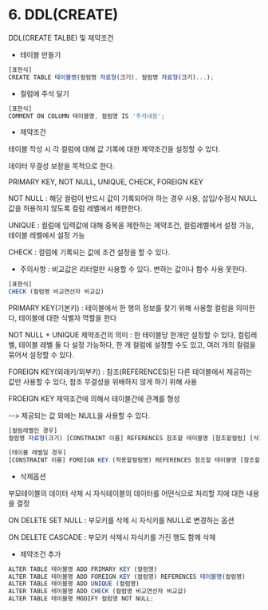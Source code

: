 # 6. DDL(CREATE)



DDL(CREATE TALBE) 및 제약조건

* 테이블 만들기

```jsx
[표현식]
CREATE TABLE 테이블명(컬럼명 자료형(크기), 컬럼명 자료형(크기)...);
```

* 컬럼에 주석 달기

```jsx
[표현식]
COMMENT ON COLUMN 테이블명, 컬럼명 IS '주석내용';
```

* 제약조건

테이블 작성 시 각 컬럼에 대해 값 기록에 대한 제약조건을 설정할 수 있다.

데이터 무결성 보장을 목적으로 한다.

PRIMARY KEY, NOT NULL, UNIQUE, CHECK, FOREIGN KEY

NOT NULL : 해당 컬럼이 반드시 값이 기록되어야 하는 경우 사용, 삽입/수정시 NULL값을 허용하지 않도록 컬럼 레벨에서 제한한다.

UNIQUE : 컬럼에 입력값에 대해 중복을 제한하는 제약조건, 컬럼레벨에서 설정 가능, 테이블 레벨에서 설정 가능

CHECK : 컬럼에 기록되는 값에 조건 설정을 할 수 있다.

* 주의사항 : 비교값은 리터럴만 사용할 수 있다. 변하는 값이나 함수 사용 못한다.

```jsx
[표현식]
CHECK (컬럼명 비교연산자 비교값)
```

PRIMARY KEY(기본키) : 테이블에서 한 행의 정보를 찾기 위해 사용할 컬럼을 의미한다, 테이블에 대한 식별자 역할을 한다

NOT NULL + UNIQUE 제약조건의 의미 : 한 테이블당 한개만 설정할 수 있다, 컬럼레벨, 테이블 레벨 둘 다 설정 가능하다, 한 개 컬럼에 설정할 수도 있고, 여러 개의 컬럼을 묶어서 설정할 수 있다.

FOREIGN KEY(외래키/외부키) : 참조(REFERENCES)된 다른 테이블에서 제공하는 값만 사용할 수 있다, 참조 무결성을 위배하지 않게 하기 위해 사용

FROEIGN KEY 제약조건에 의해서 테이블간에 관계를 형성

\--> 제공되는 값 외에는 NULL을 사용할 수 있다.

```jsx
[컬럼레벨인 경우]
컬럼명 자료형(크기) [CONSTRAINT 이름] REFERENCES 참조할 테이블명 [참조할컬럼] [삭제롤]

[테이블 레벨일 경우]
[CONSTRAINT 이름] FOREIGN KEY (적용할컬럼명) REFERENCES 참조할 테이블명 [참조할컬럼] [삭제롤]
```

* 삭제옵션

부모테이블의 데이터 삭제 시 자식테이블의 데이터를 어떤식으로 처리할 지에 대한 내용을 결정

ON DELETE SET NULL : 부모키를 삭제 시 자식키를 NULL로 변경하는 옵션

ON DELETE CASCADE : 부모키 삭제시 자식키를 가진 행도 함께 삭제

* 제약조건 추가

```jsx
ALTER TABLE 테이블명 ADD FRIMARY KEY (컬럼명)
ALTER TABLE 테이블명 ADD FOREIGN KEY (컬럼명) REFERENCES 테이블명(컬럼명)
ALTER TABLE 테이블명 ADD UNIQUE (컬럼명)
ALTER TABLE 테이블명 ADD CHECK (컬럼명 비교연산자 비교값)
ALTER TABLE 테이블명 MODIFY 컬럼명 NOT NULL;
```
